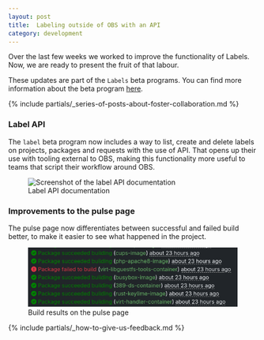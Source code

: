 ```yaml
---
layout: post
title:  Labeling outside of OBS with an API
category: development
---
```


Over the last few weeks we worked to improve the functionality of Labels. Now, we are ready to present the fruit of that labour.

These updates are part of the `Labels` beta programs. You can find more information about the beta program [here](/2018/10/04/the-beta-program/).

{% include partials/_series-of-posts-about-foster-collaboration.md %}

### Label API

The `label` beta program now includes a way to list, create and delete labels on projects, packages and requests with the use of API.
That opens up their use with tooling external to OBS, making this functionality more useful to teams that script their workflow around OBS.

<figure>
  <img src="/images/posts/2025-01-21/screenshot-label-api.png" alt="Screenshot of the label API documentation" />
  <figcaption>Label API documentation</figcaption>
</figure>

### Improvements to the pulse page

The pulse page now differentiates between successful and failed build better, to make it easier to see what happened in the project.

<figure>
  <img src="/images/posts/2025-05-05/screenshot-pulse.png" alt="Screenshot of the build results on the pulse page" />
  <figcaption>Build results on the pulse page</figcaption>
</figure>

{% include partials/_how-to-give-us-feedback.md %}

